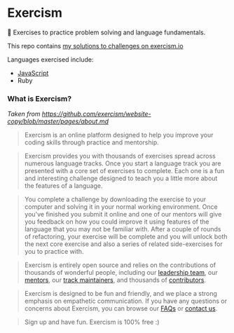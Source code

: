 # Exercism

💫 Exercises to practice problem solving and language fundamentals.

This repo contains [my solutions to challenges on exercism.io](https://exercism.io/profiles/jasonrowsell)

Languages exercised include:
- [JavaScript](/javascript)
- Ruby

### What is Exercism?

_Taken from https://github.com/exercism/website-copy/blob/master/pages/about.md_

> Exercism is an online platform designed to help you improve your coding skills through practice and mentorship. 

> Exercism provides you with thousands of exercises spread across numerous language tracks. Once you start a language track you are presented with a core set of exercises to complete. Each one is a fun and interesting challenge designed to teach you a little more about the features of a language. 

> You complete a challenge by downloading the exercise to your computer and solving it in your normal working environment. Once you've finished you submit it online and one of our mentors will give you feedback on how you could improve it using features of the language that you may not be familiar with. After a couple of rounds of refactoring, your exercise will be complete and you will unlock both the next core exercise and also a series of related side-exercises for you to practice with.

> Exercism is entirely open source and relies on the contributions of thousands of wonderful people, including our [leadership team](/team), our [mentors](/team/mentors), our [track maintainers](/team/maintainers), and thousands of [contributors](/team/contributors).

> Exercism is designed to be fun and friendly, and we place a strong emphasis on empathetic communication. If you have any questions or concerns about Exercism, you can browse our [FAQs](/faqs) or [contact us](/contact).

> Sign up and have fun. Exercism is 100% free :)
